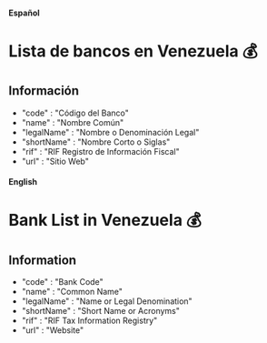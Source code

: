 #### Español
# Lista de bancos en Venezuela 💰

## Información

* "code" : "Código del Banco"
* "name" : "Nombre Común"
* "legalName" : "Nombre o Denominación Legal"
* "shortName" : "Nombre Corto o Siglas"
* "rif" : "RIF Registro de Información Fiscal"
* "url" : "Sitio Web"

#### English
# Bank List in Venezuela 💰

## Information

* "code" : "Bank Code"
* "name" : "Common Name"
* "legalName" : "Name or Legal Denomination"
* "shortName" : "Short Name or Acronyms"
* "rif" : "RIF Tax Information Registry"
* "url" : "Website"
